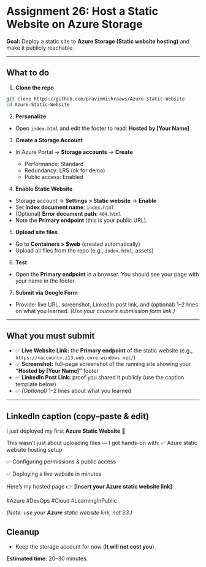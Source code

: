 # Assignment 26: Host a Static Website on Azure Storage

**Goal:** Deploy a static site to **Azure Storage (Static website hosting)** and make it publicly reachable.

---

## What to do

1. **Clone the repo**

```bash
git clone https://github.com/pravinmishraaws/Azure-Static-Website
cd Azure-Static-Website
```

2. **Personalize**

* Open `index.html` and edit the footer to read:
  **Hosted by \[Your Name]**

3. **Create a Storage Account**

* In Azure Portal → **Storage accounts** → **Create**

  * Performance: Standard
  * Redundancy: LRS (ok for demo)
  * Public access: Enabled

4. **Enable Static Website**

* Storage account → **Settings > Static website** → **Enable**
* Set **Index document name**: `index.html`
* (Optional) **Error document path**: `404.html`
* Note the **Primary endpoint** (this is your public URL).

5. **Upload site files**

* Go to **Containers > \$web** (created automatically)
* Upload all files from the repo (e.g., `index.html`, assets)

6. **Test**

* Open the **Primary endpoint** in a browser. You should see your page with your name in the footer.

7. **Submit via Google Form**

* Provide: live URL, screenshot, LinkedIn post link, and (optional) 1–2 lines on what you learned.
  *(Use your course’s submission form link.)*

---

## What you must submit

* ✅ **Live Website Link:** the **Primary endpoint** of the static website (e.g., `https://<account>.z13.web.core.windows.net/`)
* ✅ **Screenshot:** full-page screenshot of the running site showing your **“Hosted by \[Your Name]”** footer
* ✅ **LinkedIn Post Link:** proof you shared it publicly (use the caption template below)
* ✅ *(Optional)* 1–2 lines about what you learned

---

## LinkedIn caption (copy–paste & edit)

I just deployed my first **Azure Static Website** 🚀

This wasn’t just about uploading files — I got hands-on with:
✅ Azure static website hosting setup

✅ Configuring permissions & public access

✅ Deploying a live website in minutes

Here’s my hosted page 👉 **\[Insert your Azure static website link]**

#Azure #DevOps #Cloud #LearningInPublic

*(Note: use your **Azure** static website link, not S3.)*

## Cleanup

* Keep the storage account for now (**It will not cost you**).


**Estimated time:** 20–30 minutes.
